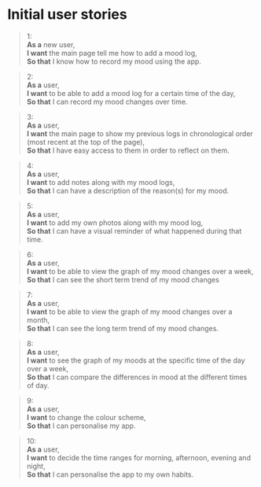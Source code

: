 # Initial user stories

>1:<br />
>**As a** new user,<br />
>**I want** the main page tell me how to add a mood log,<br />
>**So that** I know how to record my mood using the app.<br />

>2:<br />
>**As a** user,<br />
>**I want** to be able to add a mood log for a certain time of the day,<br />
>**So that** I can record my mood changes over time. <br />

>3:<br />
>**As a** user,<br />
>**I want** the main page to show my previous logs in chronological order (most recent at the top of the page),<br />
>**So that** I have easy access to them in order to reflect on them. <br />

>4:<br />
>**As a** user,<br />
>**I want** to add notes along with my mood logs,<br />
>**So that** I can have a description of the reason(s) for my mood.<br />

>5:<br />
>**As a** user,<br />
>**I want** to add my own photos along with my mood log,<br />
>**So that** I can have a visual reminder of what happened during that time.<br />

>6:<br />
>**As a** user,<br />
>**I want** to be able to view the graph of my mood changes over a week,<br />
>**So that** I can see the short term trend of my mood changes<br />

>7:<br />
>**As a** user,<br />
>**I want** to be able to view the graph of my mood changes over a month,<br />
>**So that** I can see the long term trend of my mood changes. <br />

>8:<br />
>**As a** user,<br />
>**I want** to see the graph of my moods at the specific time of the day over a week,<br />
>**So that** I can compare the differences in mood at the different times of day.<br />

>9: <br />
>**As a** user,<br />
>**I want** to change the colour scheme,<br />
>**So that** I can personalise my app.<br />

>10:<br />
>**As a** user,<br />
>**I want** to decide the time ranges for morning, afternoon, evening and night,<br />
>**So that** I can personalise the app to my own habits.<br />

